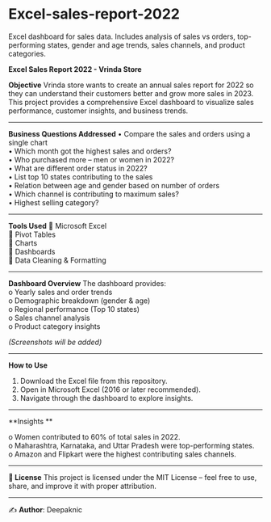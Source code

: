 # Excel-sales-report-2022
Excel dashboard for sales data. Includes analysis of sales vs orders, top-performing states, gender and age trends, sales channels, and product categories.

**Excel Sales Report 2022 - Vrinda Store**

**Objective**
Vrinda store wants to create an annual sales report for 2022 so they can understand their customers better and grow more sales in 2023.  
This project provides a comprehensive Excel dashboard to visualize sales performance, customer insights, and business trends.

---

**Business Questions Addressed**
•	Compare the sales and orders using a single chart  
•	Which month got the highest sales and orders?  
•	Who purchased more – men or women in 2022?  
•	What are different order status in 2022?  
•	List top 10 states contributing to the sales  
•	Relation between age and gender based on number of orders  
•	Which channel is contributing to maximum sales?  
•	Highest selling category?  

---

**Tools Used**
	Microsoft Excel  
	Pivot Tables  
	Charts  
	Dashboards  
	Data Cleaning & Formatting  

---

**Dashboard Overview**
The dashboard provides:  
o	Yearly sales and order trends  
o	Demographic breakdown (gender & age)  
o	Regional performance (Top 10 states)  
o	Sales channel analysis  
o	Product category insights  

*(Screenshots will be added)*

---

**How to Use**
1. Download the Excel file from this repository.  
2. Open in Microsoft Excel (2016 or later recommended).  
3. Navigate through the dashboard to explore insights.  

---

**Insights **

o	Women contributed to 60% of total sales in 2022.  
o	Maharashtra, Karnataka, and Uttar Pradesh were top-performing states.  
o	Amazon and Flipkart were the highest contributing sales channels.  

---

**📄 License**
This project is licensed under the MIT License – feel free to use, share, and improve it with proper attribution.  

---

✍️ **Author**: Deepaknic  
